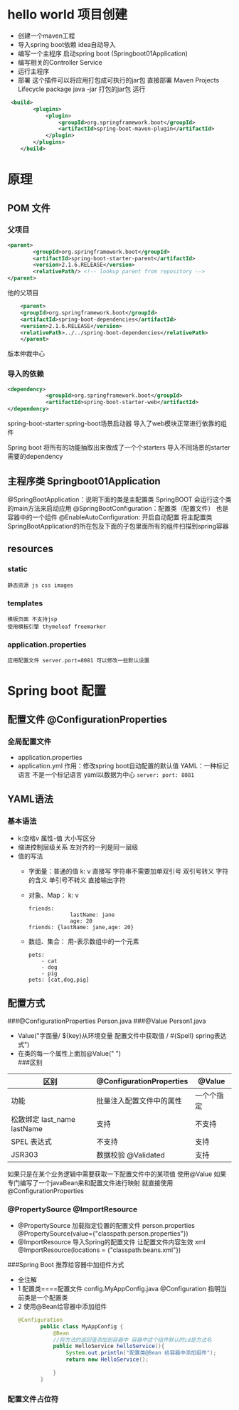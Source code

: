 # hello world 项目创建
- 创建一个maven工程
- 导入spring boot依赖 idea自动导入
- 编写一个主程序 启动spring boot (Springboot01Application)
- 编写相关的Controller Service
- 运行主程序
- 部署
这个插件可以将应用打包成可执行的jar包 直接部署 
Maven Projects Lifecycle package 
java -jar 打包的jar包 运行
```xml
 <build>
   		<plugins>
   			<plugin>
   				<groupId>org.springframework.boot</groupId>
   				<artifactId>spring-boot-maven-plugin</artifactId>
   			</plugin>
   		</plugins>
   	</build>

```

# 原理
## POM 文件
### 父项目
```xml
<parent>
		<groupId>org.springframework.boot</groupId>
		<artifactId>spring-boot-starter-parent</artifactId>
		<version>2.1.6.RELEASE</version>
		<relativePath/> <!-- lookup parent from repository -->
</parent>
```

他的父项目
```xml
    <parent>
    <groupId>org.springframework.boot</groupId>
    <artifactId>spring-boot-dependencies</artifactId>
    <version>2.1.6.RELEASE</version>
    <relativePath>../../spring-boot-dependencies</relativePath>
    </parent>
```

 版本仲裁中心

### 导入的依赖
```xml
<dependency>
			<groupId>org.springframework.boot</groupId>
			<artifactId>spring-boot-starter-web</artifactId>
</dependency>
```

spring-boot-starter:spring-boot场景启动器 导入了web模块正常进行依靠的组件


Spring boot 将所有的功能抽取出来做成了一个个starters 
导入不同场景的starter需要的dependency

## 主程序类 Springboot01Application
@SpringBootApplication：说明下面的类是主配置类 SpringBOOT 会运行这个类的main方法来启动应用
@SpringBootConfiguration：配置类（配置文件） 也是容器中的一个组件
@EnableAutoConfiguration: 开启自动配置 将主配置类SpringBootApplication的所在包及下面的子包里面所有的组件扫描到spring容器

## resources
### static
    静态资源 js css images
### templates
    模板页面 不支持jsp
    使用模板引擎 thymeleaf freemarker
### application.properties
    应用配置文件 server.port=8081 可以修改一些默认设置
    
# Spring boot 配置
## 配置文件 @ConfigurationProperties
### 全局配置文件 
- application.properties
- application.yml
    作用：修改spring boot自动配置的默认值
    YAML：一种标记语言 不是一个标记语言
        yaml以数据为中心
        ```
        server:
            port: 8081
        ```
## YAML语法
### 基本语法
- k:空格v 属性-值 大小写区分
- 缩进控制层级关系 左对齐的一列是同一层级
- 值的写法 
    - 字面量：普通的值 
        k: v 直接写 字符串不需要加单双引号
        双引号转义 字符的含义
        单引号不转义 直接输出字符
    - 对象、Map：
        k: v
        ```
        friends:
                     lastName: jane
                     age: 20
        friends: {lastName: jane,age: 20}
        ```
        
    - 数组、集合：
        用-表示数组中的一个元素
        ```
        pets:
            - cat
            - dog
            - pig
        pets: [cat,dog,pig]

        ```
## 配置方式
###@ConfigurationProperties Person.java
###@Value Person1.java
- Value("字面量/ ${key}从环境变量 配置文件中获取值 / #{Spell} spring表达式")
- 在类的每一个属性上面加@Value(" ")  
###区别

| 区别 | @ConfigurationProperties | @Value |
|-|-|-|
| 功能 | 批量注入配置文件中的属性 | 一个个指定 |
| 松散绑定 last_name lastName | 支持 | 不支持 |
| SPEL 表达式 | 不支持 | 支持 |
| JSR303 | 数据校验 @Validated | 支持 | 不支持 |

如果只是在某个业务逻辑中需要获取一下配置文件中的某项值 使用@Value
如果专门编写了一个javaBean来和配置文件进行映射 就直接使用@ConfigurationProperties

### @PropertySource  @ImportResource
- @PropertySource 加载指定位置的配置文件 
    person.properties
    @PropertySource(value={"classpath:person.properties"})
- @ImportResource 导入Spring的配置文件 让配置文件内容生效
    xml
    @ImportResource(locations = {"classpath:beans.xml"})

###Spring Boot 推荐给容器中加组件方式
- 全注解
- 1 配置类====配置文件 
    config.MyAppConfig.java
    @Configuration 指明当前类是一个配置类
- 2 使用@Bean给容器中添加组件
    ```java
    @Configuration
           public class MyAppConfig {
               @Bean
               //将方法的返回值添加到容器中 容器中这个组件默认的id是方法名
               public HelloService helloService(){
                   System.out.println("配置类@Bean 给容器中添加组件");
                   return new HelloService();
           
               }
           }

    ```
### 配置文件占位符
  




  
  
  
    

    
